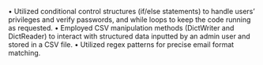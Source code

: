 • Utilized conditional control structures (if/else statements) to handle users’ privileges and verify passwords,
and while loops to keep the code running as requested.
• Employed CSV manipulation methods (DictWriter and DictReader) to interact with structured data inputted by
an admin user and stored in a CSV file.
• Utilized regex patterns for precise email format matching.
